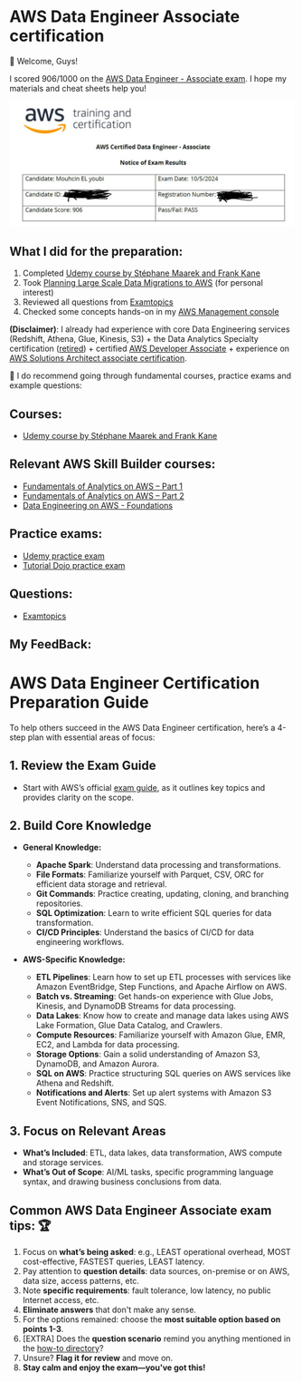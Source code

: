 # AWS Data Engineer Associate certification

👋 Welcome, Guys!

I scored 906/1000 on the [AWS Data Engineer - Associate exam](https://aws.amazon.com/certification/certified-data-engineer-associate/). I hope my materials and cheat sheets help you!

![My exam score](/images/score.JPG)

## What I did for the preparation:

1. Completed [Udemy course by Stéphane Maarek and Frank Kane](https://www.udemy.com/course/aws-data-engineer/?couponCode=24T6MT102824)
2. Took [Planning Large Scale Data Migrations to AWS](https://explore.skillbuilder.aws/learn/course/15545/) (for personal interest)
3. Reviewed all questions from [Examtopics](https://www.examtopics.com/exams/amazon/aws-certified-data-engineer-associate-dea-c01/)
4. Checked some concepts hands-on in my [AWS Management console](https://aws.amazon.com/console/)

**(Disclaimer)**: I already had experience with core Data Engineering services (Redshift, Athena, Glue, Kinesis, S3) + the Data Analytics Specialty certification ([retired](https://aws.amazon.com/blogs/training-and-certification/aws-certification-retirements-and-launches/)) + certified [AWS Developer Associate](https://aws.amazon.com/certification/certified-developer-associate/) + experience on [AWS Solutions Architect associate certification](https://aws.amazon.com/certification/certified-solutions-architect-associate/).

📌 I do recommend going through fundamental courses, practice exams and example questions:

## Courses:

- [Udemy course by Stéphane Maarek and Frank Kane](https://www.udemy.com/course/aws-data-engineer/)

## Relevant AWS Skill Builder courses:

- [Fundamentals of Analytics on AWS – Part 1](https://explore.skillbuilder.aws/learn/course/internal/view/elearning/18437/fundamentals-of-analytics-on-aws-part-1)
- [Fundamentals of Analytics on AWS – Part 2](https://explore.skillbuilder.aws/learn/course/internal/view/elearning/18440/fundamentals-of-analytics-on-aws-part-2)
- [Data Engineering on AWS - Foundations](https://explore.skillbuilder.aws/learn/course/internal/view/elearning/19747/data-engineering-on-aws-foundations)

## Practice exams:

- [Udemy practice exam](https://www.udemy.com/course/practice-exams-aws-certified-data-engineer-associate-r/)
- [Tutorial Dojo practice exam](https://portal.tutorialsdojo.com/courses/aws-certified-data-engineer-associate-practice-exam-dea-c01/)

## Questions:

- [Examtopics](https://www.examtopics.com/exams/amazon/aws-certified-data-engineer-associate-dea-c01/)

## My FeedBack:
# AWS Data Engineer Certification Preparation Guide

To help others succeed in the AWS Data Engineer certification, here’s a 4-step plan with essential areas of focus:

## 1. Review the Exam Guide
- Start with AWS’s official [exam guide](https://aws.amazon.com/certification/), as it outlines key topics and provides clarity on the scope.

## 2. Build Core Knowledge
- **General Knowledge:**
  - **Apache Spark**: Understand data processing and transformations.
  - **File Formats**: Familiarize yourself with Parquet, CSV, ORC for efficient data storage and retrieval.
  - **Git Commands**: Practice creating, updating, cloning, and branching repositories.
  - **SQL Optimization**: Learn to write efficient SQL queries for data transformation.
  - **CI/CD Principles**: Understand the basics of CI/CD for data engineering workflows.

- **AWS-Specific Knowledge:**
  - **ETL Pipelines**: Learn how to set up ETL processes with services like Amazon EventBridge, Step Functions, and Apache Airflow on AWS.
  - **Batch vs. Streaming**: Get hands-on experience with Glue Jobs, Kinesis, and DynamoDB Streams for data processing.
  - **Data Lakes**: Know how to create and manage data lakes using AWS Lake Formation, Glue Data Catalog, and Crawlers.
  - **Compute Resources**: Familiarize yourself with Amazon Glue, EMR, EC2, and Lambda for data processing.
  - **Storage Options**: Gain a solid understanding of Amazon S3, DynamoDB, and Amazon Aurora.
  - **SQL on AWS**: Practice structuring SQL queries on AWS services like Athena and Redshift.
  - **Notifications and Alerts**: Set up alert systems with Amazon S3 Event Notifications, SNS, and SQS.

## 3. Focus on Relevant Areas
- **What’s Included**: ETL, data lakes, data transformation, AWS compute and storage services.
- **What’s Out of Scope**: AI/ML tasks, specific programming language syntax, and drawing business conclusions from data.


## Common AWS Data Engineer Associate exam tips: 🏆

1. Focus on **what’s being asked**: e.g., LEAST operational overhead, MOST cost-effective, FASTEST queries, LEAST latency.
2. Pay attention to **question details**: data sources, on-premise or on AWS, data size, access patterns, etc.
3. Note **specific requirements**: fault tolerance, low latency, no public Internet access, etc.
4. **Eliminate answers** that don't make any sense.
5. For the options remained: choose the **most suitable option based on points 1-3**.
6. [EXTRA] Does the **question scenario** remind you anything mentioned in the [how-to directory](https://github.com/m-elyoubi/AWS-Data-Engineer-Certification)?
7. Unsure? **Flag it for review** and move on.
8. **Stay calm and enjoy the exam—you've got this!**
